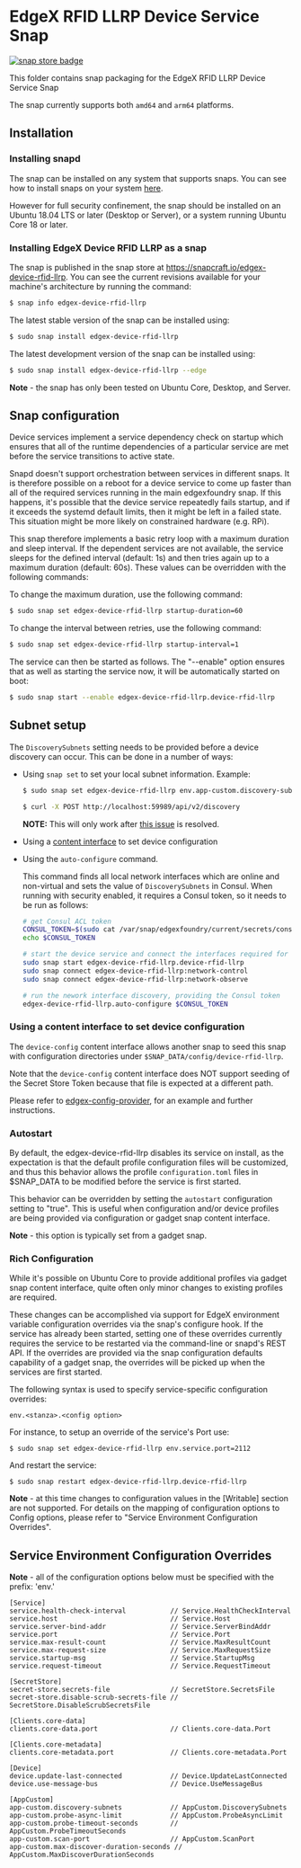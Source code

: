 # EdgeX RFID LLRP Device Service Snap
[![snap store badge](https://raw.githubusercontent.com/snapcore/snap-store-badges/master/EN/%5BEN%5D-snap-store-black-uneditable.png)](https://snapcraft.io/edgex-device-rfid-llrp)

This folder contains snap packaging for the EdgeX RFID LLRP Device Service Snap

The snap currently supports both `amd64` and `arm64` platforms.

## Installation

### Installing snapd
The snap can be installed on any system that supports snaps. You can see how to install 
snaps on your system [here](https://snapcraft.io/docs/installing-snapd/6735).

However for full security confinement, the snap should be installed on an 
Ubuntu 18.04 LTS or later (Desktop or Server), or a system running Ubuntu Core 18 or later.

### Installing EdgeX Device RFID LLRP as a snap
The snap is published in the snap store at https://snapcraft.io/edgex-device-rfid-llrp.
You can see the current revisions available for your machine's architecture by running the command:

```bash
$ snap info edgex-device-rfid-llrp
```

The latest stable version of the snap can be installed using:

```bash
$ sudo snap install edgex-device-rfid-llrp
```

The latest development version of the snap can be installed using:

```bash
$ sudo snap install edgex-device-rfid-llrp --edge
```

**Note** - the snap has only been tested on Ubuntu Core, Desktop, and Server.

## Snap configuration

Device services implement a service dependency check on startup which ensures that all of the runtime dependencies of a particular service are met before the service transitions to active state.

Snapd doesn't support orchestration between services in different snaps. It is therefore possible on a reboot for a device service to come up faster than all of the required services running in the main edgexfoundry snap. If this happens, it's possible that the device service repeatedly fails startup, and if it exceeds the systemd default limits, then it might be left in a failed state. This situation might be more likely on constrained hardware (e.g. RPi).

This snap therefore implements a basic retry loop with a maximum duration and sleep interval. If the dependent services are not available, the service sleeps for the defined interval (default: 1s) and then tries again up to a maximum duration (default: 60s). These values can be overridden with the following commands:
    
To change the maximum duration, use the following command:

```bash
$ sudo snap set edgex-device-rfid-llrp startup-duration=60
```

To change the interval between retries, use the following command:

```bash
$ sudo snap set edgex-device-rfid-llrp startup-interval=1
```

The service can then be started as follows. The "--enable" option
ensures that as well as starting the service now, it will be automatically started on boot:

```bash
$ sudo snap start --enable edgex-device-rfid-llrp.device-rfid-llrp
```

## Subnet setup

The `DiscoverySubnets` setting needs to be provided before a device discovery can occur. This can be done in a number of ways:

- Using `snap set` to set your local subnet information. Example:

    ```bash
    $ sudo snap set edgex-device-rfid-llrp env.app-custom.discovery-subnets="192.168.10.0/24"
    
    $ curl -X POST http://localhost:59989/api/v2/discovery
    ```

    **NOTE:** This will only work after [this issue](https://github.com/edgexfoundry/app-functions-sdk-go/issues/1043) is resolved.

- Using a [content interface](#using-a-content-interface-to-set-device-configuration) to set device configuration


- Using the `auto-configure` command. 
    
    This command finds all local network interfaces which are online and non-virtual and sets the value of `DiscoverySubnets` 
in Consul. When running with security enabled, it requires a Consul token, so it needs to be run as follows:

    ```bash
    # get Consul ACL token
    CONSUL_TOKEN=$(sudo cat /var/snap/edgexfoundry/current/secrets/consul-acl-token/bootstrap_token.json | jq ".SecretID" | tr -d '"') 
    echo $CONSUL_TOKEN 

    # start the device service and connect the interfaces required for network interface discovery
    sudo snap start edgex-device-rfid-llrp.device-rfid-llrp 
    sudo snap connect edgex-device-rfid-llrp:network-control 
    sudo snap connect edgex-device-rfid-llrp:network-observe 

    # run the nework interface discovery, providing the Consul token
    edgex-device-rfid-llrp.auto-configure $CONSUL_TOKEN
    ```


### Using a content interface to set device configuration

The `device-config` content interface allows another snap to seed this snap with configuration directories under `$SNAP_DATA/config/device-rfid-llrp`.

Note that the `device-config` content interface does NOT support seeding of the Secret Store Token because that file is expected at a different path.

Please refer to [edgex-config-provider](https://github.com/canonical/edgex-config-provider), for an example and further instructions.


### Autostart
By default, the edgex-device-rfid-llrp disables its service on install, as the expectation is that the default profile configuration files will be customized, and thus this behavior allows the profile `configuration.toml` files in $SNAP_DATA to be modified before the service is first started.

This behavior can be overridden by setting the `autostart` configuration setting to "true". This is useful when configuration and/or device profiles are being provided via configuration or gadget snap content interface.

**Note** - this option is typically set from a gadget snap.

### Rich Configuration
While it's possible on Ubuntu Core to provide additional profiles via gadget 
snap content interface, quite often only minor changes to existing profiles are required. 

These changes can be accomplished via support for EdgeX environment variable 
configuration overrides via the snap's configure hook.
If the service has already been started, setting one of these overrides currently requires the
service to be restarted via the command-line or snapd's REST API. 
If the overrides are provided via the snap configuration defaults capability of a gadget snap, 
the overrides will be picked up when the services are first started.

The following syntax is used to specify service-specific configuration overrides:


```
env.<stanza>.<config option>
```
For instance, to setup an override of the service's Port use:
```
$ sudo snap set edgex-device-rfid-llrp env.service.port=2112
```
And restart the service:
```
$ sudo snap restart edgex-device-rfid-llrp.device-rfid-llrp
```

**Note** - at this time changes to configuration values in the [Writable] section are not supported.
For details on the mapping of configuration options to Config options, please refer to "Service Environment Configuration Overrides".

## Service Environment Configuration Overrides
**Note** - all of the configuration options below must be specified with the prefix: 'env.'

```
[Service]
service.health-check-interval           // Service.HealthCheckInterval
service.host                            // Service.Host
service.server-bind-addr                // Service.ServerBindAddr
service.port                            // Service.Port
service.max-result-count                // Service.MaxResultCount
service.max-request-size                // Service.MaxRequestSize
service.startup-msg                     // Service.StartupMsg
service.request-timeout                 // Service.RequestTimeout

[SecretStore]
secret-store.secrets-file               // SecretStore.SecretsFile
secret-store.disable-scrub-secrets-file // SecretStore.DisableScrubSecretsFile

[Clients.core-data]
clients.core-data.port                  // Clients.core-data.Port

[Clients.core-metadata]
clients.core-metadata.port              // Clients.core-metadata.Port

[Device]
device.update-last-connected            // Device.UpdateLastConnected
device.use-message-bus                  // Device.UseMessageBus

[AppCustom]
app-custom.discovery-subnets            // AppCustom.DiscoverySubnets
app-custom.probe-async-limit            // AppCustom.ProbeAsyncLimit
app-custom.probe-timeout-seconds        // AppCustom.ProbeTimeoutSeconds
app-custom.scan-port                    // AppCustom.ScanPort
app-custom.max-discover-duration-seconds // AppCustom.MaxDiscoverDurationSeconds
```
